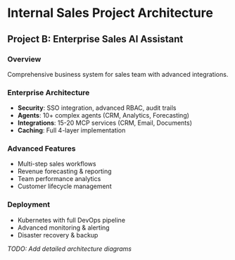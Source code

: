 ﻿# Internal Sales Project Architecture

## Project B: Enterprise Sales AI Assistant

### Overview
Comprehensive business system for sales team with advanced integrations.

### Enterprise Architecture
- **Security**: SSO integration, advanced RBAC, audit trails
- **Agents**: 10+ complex agents (CRM, Analytics, Forecasting)
- **Integrations**: 15-20 MCP services (CRM, Email, Documents)
- **Caching**: Full 4-layer implementation

### Advanced Features
- Multi-step sales workflows
- Revenue forecasting & reporting
- Team performance analytics
- Customer lifecycle management

### Deployment
- Kubernetes with full DevOps pipeline
- Advanced monitoring & alerting
- Disaster recovery & backup

*TODO: Add detailed architecture diagrams*
